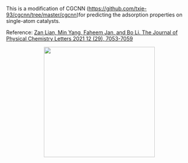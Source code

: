 This is a modification of CGCNN (https://github.com/txie-93/cgcnn/tree/master/cgcnn)for predicting the adsorption properties on single-atom catalysts.

Reference: [Zan Lian, Min Yang, Faheem Jan, and Bo Li. The Journal of Physical Chemistry Letters 2021 12 (29), 7053-7059](https://pubs.acs.org/doi/10.1021/acs.jpclett.1c00927?ref=PDF)
<p align="center">
<a href="url"><img src="https://github.com/user-attachments/assets/654e7150-bdbc-4920-8941-8b09bdb4ef12" "center" height="300" ></a>
</p>
